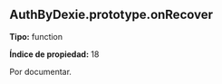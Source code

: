 ## AuthByDexie.prototype.onRecover

**Tipo:** function

**Índice de propiedad:** 18

Por documentar.




